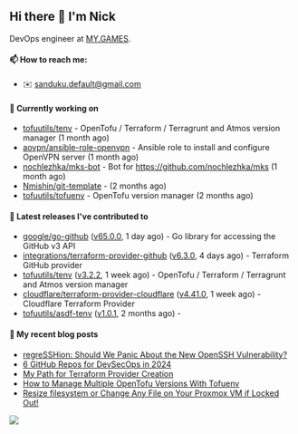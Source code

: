 ## Hi there 👋 I'm Nick

DevOps engineer at [MY.GAMES](https://my.games/).

#### 📫 How to reach me:

- ✉️ sanduku.default@gmail.com

#### 👷 Currently working on


- [tofuutils/tenv](https://github.com/tofuutils/tenv) - OpenTofu / Terraform / Terragrunt and Atmos version manager (1 month ago)
- [aovpn/ansible-role-openvpn](https://github.com/aovpn/ansible-role-openvpn) - Ansible role to install and configure OpenVPN server (1 month ago)
- [nochlezhka/mks-bot](https://github.com/nochlezhka/mks-bot) - Bot for https://github.com/nochlezhka/mks (1 month ago)
- [Nmishin/git-template](https://github.com/Nmishin/git-template) -  (2 months ago)
- [tofuutils/tofuenv](https://github.com/tofuutils/tofuenv) - OpenTofu version manager (2 months ago)

#### 🔭 Latest releases I've contributed to

- [google/go-github](https://github.com/google/go-github) ([v65.0.0](https://github.com/google/go-github/releases/tag/v65.0.0), 1 day ago) - Go library for accessing the GitHub v3 API
- [integrations/terraform-provider-github](https://github.com/integrations/terraform-provider-github) ([v6.3.0](https://github.com/integrations/terraform-provider-github/releases/tag/v6.3.0), 4 days ago) - Terraform GitHub provider
- [tofuutils/tenv](https://github.com/tofuutils/tenv) ([v3.2.2](https://github.com/tofuutils/tenv/releases/tag/v3.2.2), 1 week ago) - OpenTofu / Terraform / Terragrunt and Atmos version manager
- [cloudflare/terraform-provider-cloudflare](https://github.com/cloudflare/terraform-provider-cloudflare) ([v4.41.0](https://github.com/cloudflare/terraform-provider-cloudflare/releases/tag/v4.41.0), 1 week ago) - Cloudflare Terraform Provider
- [tofuutils/asdf-tenv](https://github.com/tofuutils/asdf-tenv) ([v1.0.1](https://github.com/tofuutils/asdf-tenv/releases/tag/v1.0.1), 2 months ago) - 

#### 📜 My recent blog posts
- [regreSSHion: Should We Panic About the New OpenSSH Vulnerability?](https://dzone.com/articles/what-is-the-regresshion-vulnerability)
- [6 GitHub Repos for DevSecOps in 2024](https://hackernoon.com/6-github-repos-for-devsecops-in-2024)
- [My Path for Terraform Provider Creation](https://hackernoon.com/my-path-for-terraform-provider-creation)
- [How to Manage Multiple OpenTofu Versions With Tofuenv](https://hackernoon.com/how-to-manage-multiple-opentofu-versions-with-tofuenv)
- [Resize filesystem or Change Any File on Your Proxmox VM if Locked Out!](https://hackernoon.com/resize-filesystem-or-change-any-file-on-your-proxmox-vm-if-locked-out)

![](https://komarev.com/ghpvc/?username=Nmishin&color=green)
